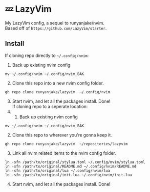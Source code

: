 # 💤 LazyVim
My LazyVim config, a sequel to runyanjake/nvim.  
Based off of `https://github.com/LazyVim/starter`.

## Install
If cloning repo directly to `~/.config/nvim`:
1. Back up existing nvim config
```
mv ~/.config/nvim ~/.config/nvim_BAK
```
2. Clone this repo into a new nvim config folder.
```
gh repo clone runyanjake/lazyvim  ~/.config/nvim
```
3. Start nvim, and let all the packages install. Done!  
If cloning repo to a seperate location:
1. 1. Back up existing nvim config
```
mv ~/.config/nvim ~/.config/nvim_BAK
```
2. Clone this repo to wherever you're gonna keep it.
```
gh repo clone runyanjake/lazyvim  ~/repositories/lazyvim
```
3. Link all nvim related items to the nvim config folder.
```
ln -sfn /path/to/original/stylua.toml ~/.config/nvim/stylua.toml
ln -sfn /path/to/original/README.md ~/.config/nvim/README.md
ln -sfn /path/to/original/lua ~/.config/nvim/lua
ln -sfn /path/to/original/init.lua ~/.config/nvim/init.lua
```
4. Start nvim, and let all the packages install. Done!


